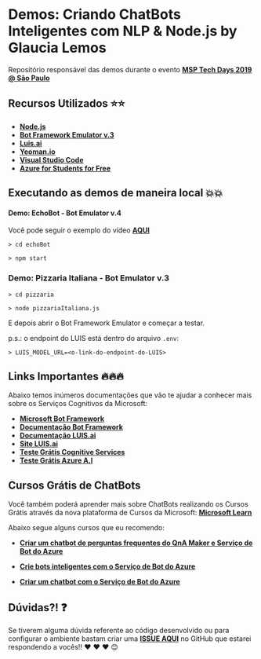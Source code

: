 # Demos: Criando ChatBots Inteligentes com NLP & Node.js by Glaucia Lemos

Repositório responsável das demos durante o evento  **[MSP Tech Days 2019 @ São Paulo](http://bit.ly/310uTcg)**

## Recursos Utilizados ⭐️⭐️

- **[Node.js](https://nodejs.org/en/)**
- **[Bot Framework Emulator v.3](https://github.com/Microsoft/BotFramework-Emulator/releases)**
- **[Luis.ai](https://luis.ai/home)**
- **[Yeoman.io](https://yeoman.io/)**
- **[Visual Studio Code](https://code.visualstudio.com/?wt.mc_id=mspevent-github-gllemos)**
- **[Azure for Students for Free](https://aka.ms/azure-for-students-gratis)**

## Executando as demos de maneira local 💥💥

#### Demo: EchoBot - Bot Emulator v.4

Você pode seguir o exemplo do vídeo **[AQUI](https://youtu.be/rGIpClavZKY)**

```
> cd echoBot
```

```
> npm start
```

### Demo: Pizzaria Italiana - Bot Emulator v.3

```
> cd pizzaria
```

```
> node pizzariaItaliana.js
```

E depois abrir o Bot Framework Emulator e começar a testar.

p.s.: o endpoint do LUIS está dentro do arquivo `.env`:

```
> LUIS_MODEL_URL=<o-link-do-endpoint-do-LUIS>
```

## Links Importantes 🔥🔥🔥

Abaixo temos inúmeros documentações que vão te ajudar a conhecer mais sobre os Serviços Cognitivos da Microsoft:

- **[Microsoft Bot Framework](https://dev.botframework.com/?wt.mc_id=mspevent-github-gllemos)**
- **[Documentação Bot Framework](https://docs.microsoft.com/es-es/azure/bot-service/?view=azure-bot-service-4.0&?wt.mc_id=mspevent-github-gllemos)**
- **[Documentação LUIS.ai](https://docs.microsoft.com/es-es/azure/bot-service/?view=azure-bot-service-4.0&?wt.mc_id=mspevent-github-gllemos)**
- **[Site LUIS.ai](https://luis.ai/home)**
- **[Teste Grátis Cognitive Services](https://azure.microsoft.com/es-es/services/cognitive-services/?wt.mc_id=mspevent-github-gllemos)**
- **[Teste Grátis Azure A.I](https://azure.microsoft.com/pt-br/free/ai/?wt.mc_id=mspevent-github-gllemos)**

## Cursos Grátis de ChatBots

Você também poderá aprender mais sobre ChatBots realizando os Cursos Grátis através da nova plataforma de Cursos da Microsoft: **[Microsoft Learn](https://docs.microsoft.com/pt-br/learn/azure/?wt.mc_id=mspevent-github-gllemos)**

Abaixo segue alguns cursos que eu recomendo:

- **[Criar um chatbot de perguntas frequentes do QnA Maker e Serviço de Bot do Azure](https://docs.microsoft.com/pt-br/learn/modules/build-a-faq-chat-bot-with-qna-maker-and-azure-bot-service/?wt.mc_id=mspevent-github-gllemos)**

- **[Crie bots inteligentes com o Serviço de Bot do Azure](https://docs.microsoft.com/pt-br/learn/paths/create-bots-with-the-azure-bot-service/?wt.mc_id=mspevent-github-gllemos)**

- **[Criar um chatbot com o Serviço de Bot do Azure](https://docs.microsoft.com/pt-br/learn/modules/build-chat-bot-with-azure-bot-service/?wt.mc_id=mspevent-github-gllemos)**


## Dúvidas?! ❓

Se tiverem alguma dúvida referente ao código desenvolvido ou para configurar o ambiente bastam criar uma **[ISSUE AQUI](https://github.com/glaucia86/demo-satc-nlp-chatbot/issues)** no GitHub que estarei respondendo a vocês!! ❤️ ❤️ ❤️ 😊
